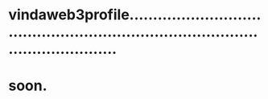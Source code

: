 # vindaweb3profile........................................................................................................
# soon.
